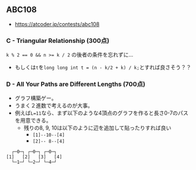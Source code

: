 ## ABC108
* https://atcoder.jp/contests/abc108

### C - Triangular Relationship (300点)
`k % 2 == 0 && n >= k / 2` の後者の条件を忘れずに...
- もしくは`t`を`long long int t = (n - k/2 + k) / k;`とすれば良さそう？？


### D - All Your Paths are Different Lengths (700点)
* グラフ構築ゲー。
* うまく２進数で考えるのが大事。
* 例えば`L=11`なら、まず以下のような4頂点のグラフを作ると長さ0-7のパスを用意できる。
  - 残りの8, 9, 10は以下のように辺を追加して貼ったりすれば良い
    - `[1]--10--[4]`
    - `[2]-- 8--[4]`

```
  ┌─0─┐ ┌─0─┐ ┌─0─┐
[1]   [2]   [3]   [4]
  └─1─┘ └─2─┘ └─4─┘
```
